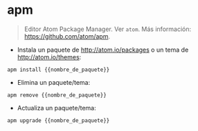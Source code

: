 # apm

> Editor Atom Package Manager.
> Ver `atom`.
> Más información: <https://github.com/atom/apm>.

- Instala un paquete de http://atom.io/packages o un tema de http://atom.io/themes:

`apm install {{nombre_de_paquete}}`

- Elimina un paquete/tema:

`apm remove {{nombre_de_paquete}}`

- Actualiza un paquete/tema:

`apm upgrade {{nombre_de_paquete}}`

